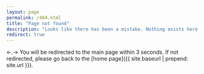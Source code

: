 ```yaml
---
layout: page
permalink: /404.html
title: "Page not found"
description: "Looks like there has been a mistake. Nothing exists here."
redirect: true
---
```


<-.-> You will be redirected to the main page within 3 seconds. If not redirected, please go back to the [home page]({{ site.baseurl | prepend: site.url }}).
